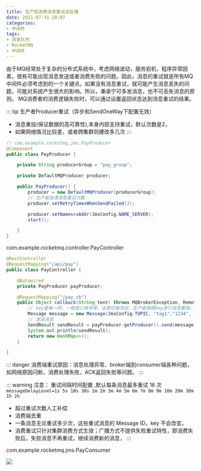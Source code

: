 ```yaml
---
title: 生产和消费消息重试及处理
date: 2021-07-31 20:07
categories:
- 中间件
tags:
- 消息队列
- RocketMQ
- 中间件
---
```


由于MQ经常处于复杂的分布式系统中，考虑⽹络波动，服务宕机，程序异常因素，很有可能出现消息发送或者消费失败的问题。因此，消息的重试就是所有MQ中间件必须考虑到的⼀个关键点。如果没有消息重试，就可能产⽣消息丢失的问题，可能对系统产⽣很⼤的影响。所以，秉承宁可多发消息，也不可丢失消息的原则。
MQ消费者的消费逻辑失败时，可以通过设置返回状态达到消息重试的结果。
<!-- more -->

::: tip
生产者Producer重试（异步和SendOneWay下配置无效）
- 消息重投(保证数据的高可靠性),本身内部支持重试，默认次数是2，
- 如果网络情况比较差，或者跨集群则建改多几次
:::

```java
// com.example.rocketmq.jms.PayProducer
@Component
public class PayProducer {

    private String producerGroup = "pay_group";

    private DefaultMQProducer producer;

    public PayProducer() {
        producer = new DefaultMQProducer(producerGroup);
        // 生产者投递消息重试次数
        producer.setRetryTimesWhenSendFailed(3);

        producer.setNamesrvAddr(JmsConfig.NAME_SERVER);
        start();

    }
}
```

com.example.rocketmq.controller.PayController

```java
@RestController
@RequestMapping("/api/pay")
public class PayController {

    @Autowired
    private PayProducer payProducer;

    @RequestMapping("/pay_cb")
    public Object callback(String text) throws MQBrokerException, RemotingException, InterruptedException, MQClientException {
        // key是唯一的，一般是订单号等，这里仅做测试，生产者根据key进行消息重投，默认次数为2
        Message message = new Message(JmsConfig.TOPIC, "tag1","1234", ("Hello rocketmq = " + text).getBytes());
        // 发送消息
        SendResult sendResult = payProducer.getProducer().send(message, 10000);
        System.out.println(sendResult);
        return new HashMap<>();
    }

}
```


::: danger
消费端重试原因：消息处理异常、broker端到consumer端各种问题，如网络原因闪断，消费处理失败，ACK返回失败等问题。
:::

::: warning
注意： 重试间隔时间配置 ,默认每条消息最多重试 16 次
`messageDelayLevel=1s 5s 10s 30s 1m 2m 3m 4m 5m 6m 7m 8m 9m 10m 20m 30m 1h 2h`

- 超过重试次数人工补偿
- 消费端去重
- 一条消息无论重试多少次，这些重试消息的 Message ID，key 不会改变。
- 消费重试只针对集群消费方式生效；广播方式不提供失败重试特性，即消费失败后，失败消息不再重试，继续消费新的消息，
:::

com.example.rocketmq.jms.PayConsumer

![](https://xk857.com/typora/2021/05image-20210527093040432.png)

